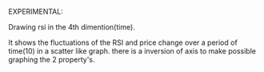 EXPERIMENTAL:

Drawing rsi in the 4th dimention(time).

It shows the fluctuations of the RSI and price change over a period of time(10) in a scatter like graph. there is a inversion of axis to make possible graphing the 2 property's.